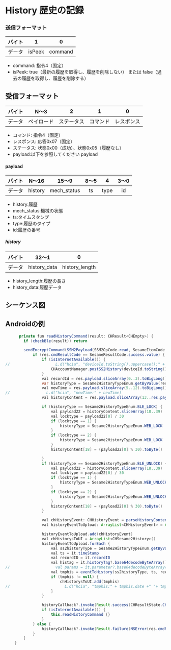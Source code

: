 # History 歴史の記録


### 送信フォーマット
| バイト | 1 | 0 |
|:------:|:------:|:------:|
| データ | isPeek|  command |
- command: 指令4（固定）
- isPeek: true（最新の履歴を取得し、履歴を削除しない） または false（過去の履歴を取得し、履歴を削除する）

## 受信フォーマット
| バイト | N〜3 | 2 | 1 | 0 |
|:------:|:------:|:------:|:------:|:------:|
| データ | ペイロード | ステータス | コマンド | レスポンス |
- コマンド: 指令4（固定）
- レスポンス: 応答0x07（固定）
- ステータス: 状態0x00（成功）、状態0x05（履歴なし）
- payload:以下を参照してください payload
#### payload

| バイト | N〜16 | 15〜9 | 8〜5 | 4 | 3〜0 |
|:------:|:------:|:------:|:------:|:------:|:------:|
| データ | history | mech_status | ts | type | id |

- history:履歴
- mech_status:機械の状態
- ts:タイムスタンプ
- type:履歴のタイプ
- id:履歴の番号
##### history

| バイト | 32〜1 | 0 |
|:----:|:---:|:---:|
| データ | history_data | history_length |


- history_length:履歴の長さ
- history_data:履歴データ

## シーケンス図
<!-- ![v](history.svg) -->

## Androidの例
``` java
      private fun readHistoryCommand(result: CHResult<CHEmpty>) {
        if (checkBle(result)) return

        sendEncryptCommand(SSM2Payload(SSM2OpCode.read, SesameItemCode.history, if (isInternetAvailable()) byteArrayOf(0x01) else byteArrayOf(0x00))) { res ->
            if (res.cmdResultCode == SesameResultCode.success.value) {
                if (isInternetAvailable()) {
//                    L.d("hcia", "deviceId.toString().uppercase():" + deviceId.toString().uppercase())
                    CHAccountManager.postSS2History(deviceId.toString().uppercase(), res.payload.toHexString()) {}
                }
                val recordId = res.payload.sliceArray(0..3).toBigLong().toInt()
                var historyType = Sesame2HistoryTypeEnum.getByValue(res.payload[4]) ?: Sesame2HistoryTypeEnum.NONE
                val newTime = res.payload.sliceArray(5..12).toBigLong() //4
//                L.d("hcia", "newTime:" + newTime)
                val historyContent = res.payload.sliceArray(13..res.payload.count() - 1)

                if (historyType == Sesame2HistoryTypeEnum.BLE_LOCK) {
                    val payload22 = historyContent.sliceArray(18..39)
                    val locktype = payload22[0] / 30
                    if (locktype == 1) {
                        historyType = Sesame2HistoryTypeEnum.WEB_LOCK
                    }
                    if (locktype == 2) {
                        historyType = Sesame2HistoryTypeEnum.WEB_LOCK
                    }
                    historyContent[18] = (payload22[0] % 30).toByte()

                }
                if (historyType == Sesame2HistoryTypeEnum.BLE_UNLOCK) {
                    val payload22 = historyContent.sliceArray(18..39)
                    val locktype = payload22[0] / 30
                    if (locktype == 1) {
                        historyType = Sesame2HistoryTypeEnum.WEB_UNLOCK
                    }
                    if (locktype == 2) {
                        historyType = Sesame2HistoryTypeEnum.WEB_UNLOCK
                    }
                    historyContent[18] = (payload22[0] % 30).toByte()
                }

                val chHistoryEvent: CHHistoryEvent = parseHistoryContent(historyType, historyContent, newTime, recordId)
                val historyEventToUpload: ArrayList<CHHistoryEvent> = ArrayList()

                historyEventToUpload.add(chHistoryEvent)
                val chHistorysToUI = ArrayList<CHSesame2History>()
                historyEventToUpload.forEach {
                    val ss2historyType = Sesame2HistoryTypeEnum.getByValue(it.type) ?: Sesame2HistoryTypeEnum.NONE
                    val ts = it.timeStamp
                    val recordID = it.recordID
                    val histag = it.historyTag?.base64decodeByteArray()
//                    val params = it.parameter?.base64decodeByteArray()
                    val tmphis = eventToHistory(ss2historyType, ts, recordID, histag)
                    if (tmphis != null) {
                        chHistorysToUI.add(tmphis)
//                        L.d("hcia", "tmphis:" + tmphis.date +" "+ tmphis.recordID)
                    }
                }

                historyCallback?.invoke(Result.success(CHResultState.CHResultStateBLE(Pair(chHistorysToUI.toList(), null))))
                if (isInternetAvailable()) {
                    this.readHistoryCommand {}
                }
            } else {
                historyCallback?.invoke(Result.failure(NSError(res.cmdResultCode.toString(), "CBCentralManager", res.cmdResultCode.toInt())))
            }
        }
    }
